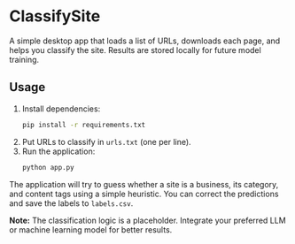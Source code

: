 # ClassifySite

A simple desktop app that loads a list of URLs, downloads each page, and helps you classify the site. Results are stored locally for future model training.

## Usage

1. Install dependencies:
   ```bash
   pip install -r requirements.txt
   ```
2. Put URLs to classify in `urls.txt` (one per line).
3. Run the application:
   ```bash
   python app.py
   ```

The application will try to guess whether a site is a business, its category, and content tags using a simple heuristic. You can correct the predictions and save the labels to `labels.csv`.

**Note:** The classification logic is a placeholder. Integrate your preferred LLM or machine learning model for better results.
